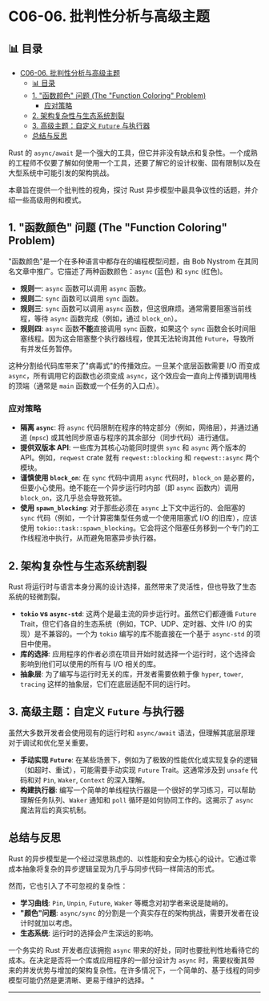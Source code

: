 ﻿# C06-06. 批判性分析与高级主题

## 📊 目录

- [C06-06. 批判性分析与高级主题](#c06-06-批判性分析与高级主题)
  - [📊 目录](#-目录)
  - [1. "函数颜色" 问题 (The "Function Coloring" Problem)](#1-函数颜色-问题-the-function-coloring-problem)
    - [应对策略](#应对策略)
  - [2. 架构复杂性与生态系统割裂](#2-架构复杂性与生态系统割裂)
  - [3. 高级主题：自定义 `Future` 与执行器](#3-高级主题自定义-future-与执行器)
  - [总结与反思](#总结与反思)

Rust 的 `async/await` 是一个强大的工具，但它并非没有缺点和复杂性。一个成熟的工程师不仅要了解如何使用一个工具，还要了解它的设计权衡、固有限制以及在大型系统中可能引发的架构挑战。

本章旨在提供一个批判性的视角，探讨 Rust 异步模型中最具争议性的话题，并介绍一些高级用例和模式。

## 1. "函数颜色" 问题 (The "Function Coloring" Problem)

"函数颜色"是一个在多种语言中都存在的编程模型问题，由 Bob Nystrom 在其同名文章中推广。它描述了两种函数颜色：`async` (蓝色) 和 `sync` (红色)。

- **规则一**: `async` 函数可以调用 `async` 函数。
- **规则二**: `sync` 函数可以调用 `sync` 函数。
- **规则三**: `sync` 函数可以调用 `async` 函数，但这很麻烦。通常需要阻塞当前线程，等待 `async` 函数完成（例如，通过 `block_on`）。
- **规则四**: `async` 函数**不能**直接调用 `sync` 函数，如果这个 `sync` 函数会长时间阻塞线程。因为这会阻塞整个执行器线程，使其无法轮询其他 `Future`，导致所有并发任务暂停。

这种分割给代码库带来了"病毒式"的传播效应。一旦某个底层函数需要 I/O 而变成 `async`，所有调用它的函数也必须变成 `async`，这个效应会一直向上传播到调用栈的顶端（通常是 `main` 函数或一个任务的入口点）。

### 应对策略

- **隔离 `async`**: 将 `async` 代码限制在程序的特定部分（例如，网络层），并通过通道 (`mpsc`) 或其他同步原语与程序的其余部分（同步代码）进行通信。
- **提供双版本 API**: 一些库为其核心功能同时提供 `sync` 和 `async` 两个版本的 API。例如，`reqwest` crate 就有 `reqwest::blocking` 和 `reqwest::async` 两个模块。
- **谨慎使用 `block_on`**: 在 `sync` 代码中调用 `async` 代码时，`block_on` 是必要的，但要小心使用。绝不能在一个异步运行时内部（即 `async` 函数内）调用 `block_on`，这几乎总会导致死锁。
- **使用 `spawn_blocking`**: 对于那些必须在 `async` 上下文中运行的、会阻塞的 `sync` 代码（例如，一个计算密集型任务或一个使用阻塞式 I/O 的旧库），应该使用 `tokio::task::spawn_blocking`。它会将这个阻塞任务移到一个专门的工作线程池中执行，从而避免阻塞异步执行器。

## 2. 架构复杂性与生态系统割裂

Rust 将运行时与语言本身分离的设计选择，虽然带来了灵活性，但也导致了生态系统的轻微割裂。

- **`tokio` vs `async-std`**: 这两个是最主流的异步运行时。虽然它们都遵循 `Future` Trait，但它们各自的生态系统（例如，TCP、UDP、定时器、文件 I/O 的实现）是不兼容的。一个为 `tokio` 编写的库不能直接在一个基于 `async-std` 的项目中使用。
- **库的选择**: 应用程序的作者必须在项目开始时就选择一个运行时，这个选择会影响到他们可以使用的所有与 I/O 相关的库。
- **抽象层**: 为了编写与运行时无关的库，开发者需要依赖于像 `hyper`, `tower`, `tracing` 这样的抽象层，它们在底层适配不同的运行时。

## 3. 高级主题：自定义 `Future` 与执行器

虽然大多数开发者会使用现有的运行时和 `async/await` 语法，但理解其底层原理对于调试和优化至关重要。

- **手动实现 `Future`**: 在某些场景下，例如为了极致的性能优化或实现复杂的逻辑（如超时、重试），可能需要手动实现 `Future` Trait。这通常涉及到 `unsafe` 代码和对 `Pin`, `Waker`, `Context` 的深入理解。
- **构建执行器**: 编写一个简单的单线程执行器是一个很好的学习练习，可以帮助理解任务队列、`Waker` 通知和 `poll` 循环是如何协同工作的。这揭示了 `async` 魔法背后的真实机制。

## 总结与反思

Rust 的异步模型是一个经过深思熟虑的、以性能和安全为核心的设计。它通过零成本抽象将复杂的异步逻辑呈现为几乎与同步代码一样简洁的形式。

然而，它也引入了不可忽视的复杂性：

- **学习曲线**: `Pin`, `Unpin`, `Future`, `Waker` 等概念对初学者来说是陡峭的。
- **"颜色"问题**: `async/sync` 的分割是一个真实存在的架构挑战，需要开发者在设计时就加以考虑。
- **生态系统**: 运行时的选择会产生深远的影响。

一个务实的 Rust 开发者应该拥抱 `async` 带来的好处，同时也要批判性地看待它的成本。在决定是否将一个库或应用程序的一部分设计为 `async` 时，需要权衡其带来的并发优势与增加的架构复杂性。在许多情况下，一个简单的、基于线程的同步模型可能仍然是更清晰、更易于维护的选择。
"

---
